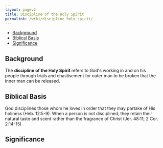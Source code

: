 ```yaml
---
layout: pagev2
title: Discipline of the Holy Spirit
permalink: /wiki/discipline_holy_spirit/
---
```

- [Background](#background)
- [Biblical Basis](#biblical-basis)
- [Significance](#significance)

## Background

The **discipline of the Holy Spirit** refers to God's working in and on his people through trials and chastisement for outer man to be broken that the inner man can be released.

## Biblical Basis

God disciplines those whom he loves in order that they may partake of His holiness (Heb. 12:5-9). When a person is not disciplined, they retain their natural taste and scent rather than the fragrance of Christ (Jer. 48:11; 2 Cor. 2:14-15)

## Significance
